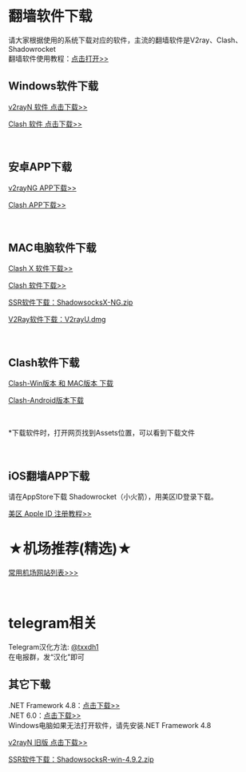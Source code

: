 <h1>翻墙软件下载</h1>
<p>请大家根据使用的系统下载对应的软件，主流的翻墙软件是V2ray、Clash、Shadowrocket<br>
翻墙软件使用教程：<a href="https://www.youtube.com/@kjfx6" target="_blank">点击打开>></a>
</p>
<h2>Windows软件下载</h2>
<p><a href="https://github.com/2dust/v2rayN/releases/download/6.23/zz_v2rayN-With-Core-SelfContained.7z" target="_blank">v2rayN 软件 点击下载>></a></p>
<p><a href="https://github.com/eujc/rj/releases/download/clash/Clash-win.zip" target="_blank">Clash 软件 点击下载&gt;&gt;</a></p>
<br>
<h2>安卓APP下载</h2>
<P><a href="https://github.com/2dust/v2rayNG/releases/download/1.8.5/v2rayNG_1.8.5.apk" target="_blank">v2rayNG APP下载>></a></P>
<P><a href="https://github.com/eujc/rj/releases/download/clash/Clash-Android.apk" target="_blank">Clash APP下载>></a></P>
<br>
<h2>MAC电脑软件下载</h2>
<P><a href="https://github.com/eujc/rj/releases/download/ClashX/ClashX.dmg" target="_blank">Clash X 软件下载>></a></P>
<P><a href="https://github.com/eujc/rj/releases/download/clash/Clash-mac.zip" target="_blank">Clash 软件下载>></a></P>
<P><a href="https://github.com/qinyuhang/ShadowsocksX-NG-R/releases/download/1.4.4-r8/ShadowsocksX-NG-R8.dmg" target="_blank">SSR软件下载：ShadowsocksX-NG.zip</a></P>
<P><a href="https://github.com/yanue/V2rayU/releases" target="_blank">V2Ray软件下载：V2rayU.dmg</a></P>
<br>
<h2>Clash软件下载</h2>
<P><a href="https://github.com/eujc/rj/releases/download/ClashX/Clash.for.Windows-0.20.39-win.7z" target="_blank">Clash-Win版本 和 MAC版本 下载</a></P>
<P><a href="https://github.com/eujc/rj/releases/download/clash/Clash-Android.apk" target="_blank">Clash-Android版本下载</a></P>
<br>
<p>*下载软件时，打开网页找到Assets位置，可以看到下载文件</p><br>
<h2>iOS翻墙APP下载</h2>
<P>请在AppStore下载 Shadowrocket（小火箭），用美区ID登录下载。</P>
<a href="https://github.com/kjfx/AppleID" target="_blank">美区 Apple ID 注册教程>></a>
<br>
<h1>★机场推荐(精选)★</h1>
<P><a href="https://github.com/kjfx/kjfx" target="_blank">常用机场网站列表&gt;&gt;&gt;</a></P>
<br>
<h1>telegram相关</h1>
<p>Telegram汉化方法: <a href="https://t.me/txxdh1" target="_blank">@txxdh1</a>
<br />在电报群，发“汉化”即可
</p>

<h2>其它下载</h2>
.NET Framework 4.8：<a href="https://dotnet.microsoft.com/zh-cn/download/dotnet-framework/thank-you/net48-web-installer" target="_blank">点击下载>></a><br>
.NET 6.0：<a href="https://dotnet.microsoft.com/zh-cn/download/dotnet/thank-you/runtime-desktop-6.0.20-windows-x64-installer" target="_blank">点击下载>></a><br>
Windows电脑如果无法打开软件，请先安装.NET Framework 4.8<br>
<p><a href="https://github.com/2dust/v2rayN/releases/download/5.39/v2rayN-Core.zip" target="_blank">v2rayN 旧版 点击下载>></a></p>
<p><a href="https://github.com/shadowsocksrr/shadowsocksr-csharp/releases" target="_blank">SSR软件下载：ShadowsocksR-win-4.9.2.zip</a></p>
